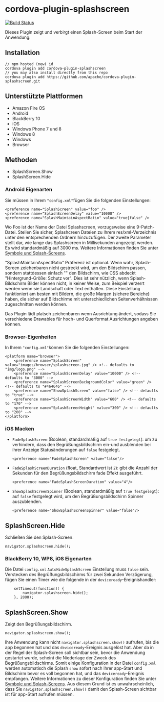 <!--
# license: Licensed to the Apache Software Foundation (ASF) under one
#         or more contributor license agreements.  See the NOTICE file
#         distributed with this work for additional information
#         regarding copyright ownership.  The ASF licenses this file
#         to you under the Apache License, Version 2.0 (the
#         "License"); you may not use this file except in compliance
#         with the License.  You may obtain a copy of the License at
#
#           http://www.apache.org/licenses/LICENSE-2.0
#
#         Unless required by applicable law or agreed to in writing,
#         software distributed under the License is distributed on an
#         "AS IS" BASIS, WITHOUT WARRANTIES OR CONDITIONS OF ANY
#         KIND, either express or implied.  See the License for the
#         specific language governing permissions and limitations
#         under the License.
-->

# cordova-plugin-splashscreen

[![Build Status](https://travis-ci.org/apache/cordova-plugin-splashscreen.svg)](https://travis-ci.org/apache/cordova-plugin-splashscreen)

Dieses Plugin zeigt und verbirgt einen Splash-Screen beim Start der Anwendung.

## Installation

    // npm hosted (new) id
    cordova plugin add cordova-plugin-splashscreen
    // you may also install directly from this repo
    cordova plugin add https://github.com/apache/cordova-plugin-splashscreen.git

## Unterstützte Plattformen

- Amazon Fire OS
- Android
- BlackBerry 10
- iOS
- Windows Phone 7 und 8
- Windows 8
- Windows
- Browser

## Methoden

- SplashScreen.Show
- SplashScreen.Hide

### Android Eigenarten

Sie müssen in Ihrem `"config.xml"`fügen Sie die folgenden Einstellungen:

    <preference name="SplashScreen" value="foo" />
    <preference name="SplashScreenDelay" value="10000" />
    <preference name="SplashMaintainAspectRatio" value="true|false" />

Wo Foo ist der Name der Datei Splashscreen, vorzugsweise eine 9-Patch-Datei. Stellen Sie sicher, Splashcreen Dateien zu Ihrem res/xml-Verzeichnis unter den entsprechenden Ordnern hinzuzufügen. Der zweite Parameter stellt dar, wie lange das Splashscreen in Millisekunden angezeigt werden. Es wird standardmäßig auf 3000 ms. Weitere Informationen finden Sie unter [Symbole und Splash-Screens](http://cordova.apache.org/docs/en/edge/config_ref_images.md.html).

"SplashMaintainAspectRatio" Präferenz ist optional. Wenn wahr, Splash-Screen zeichenbaren nicht gestreckt wird, um den Bildschirm passen, sondern stattdessen einfach "" den Bildschirm, wie CSS abdeckt "Hintergrund-Größe: Schutz vor". Dies ist sehr nützlich, wenn Splash-Bildschirm Bilder können nicht, in keiner Weise, zum Beispiel verzerrt werden wenn sie Landschaft oder Text enthalten. Diese Einstellung funktioniert am besten mit Bildern, die große Margen (sichere Bereiche) haben, die sicher auf Bildschirme mit unterschiedlichen Seitenverhältnissen zugeschnitten werden können.

Das Plugin lädt platsch zeichenbaren wenn Ausrichtung ändert, sodass Sie verschiedene Drawables für hoch- und Querformat Ausrichtungen angeben können.

### Browser-Eigenheiten

In Ihrem `"config.xml"`können Sie die folgenden Einstellungen:

    <platform name="browser">
        <preference name="SplashScreen" value="images/browser/splashscreen.jpg" /> <!-- defaults to "img/logo.png" -->
        <preference name="SplashScreenDelay" value="10000" /> <!-- defaults to "3000" -->
        <preference name="SplashScreenBackgroundColor" value="green" /> <!-- defaults to "#464646" -->
        <preference name="ShowSplashScreen" value="false" /> <!-- defaults to "true" -->
        <preference name="SplashScreenWidth" value="600" /> <!-- defaults to "170" -->
        <preference name="SplashScreenHeight" value="300" /> <!-- defaults to "200" -->
    </platform>

### iOS Macken

- `FadeSplashScreen` (Boolean, standardmäßig auf `true festgelegt`): um zu verhindern, dass den Begrüßungsbildschirm ein-und ausblenden bei ihrer Anzeige Statusänderungen auf `false` festgelegt.

      <preference name="FadeSplashScreen" value="false"/>

* `FadeSplashScreenDuration` (float, Standardwert ist `2`): gibt die Anzahl der Sekunden für den Begrüßungsbildschirm fade Effekt ausgeführt.

      <preference name="FadeSplashScreenDuration" value="4"/>

- `ShowSplashScreenSpinner` (Boolean, standardmäßig auf `true festgelegt`): auf `false` festgelegt wird, um den Begrüßungsbildschirm Spinner auszublenden.

      <preference name="ShowSplashScreenSpinner" value="false"/>

## SplashScreen.Hide

Schließen Sie den Splash-Screen.

    navigator.splashscreen.hide();

### BlackBerry 10, WP8, iOS Eigenarten

Die Datei `config.xml` `AutoHideSplashScreen` Einstellung muss `false` sein. Verstecken des Begrüßungsbildschirms für zwei Sekunden Verzögerung, fügen Sie einen Timer wie die folgende in der `deviceready`-Ereignishandler:

        setTimeout(function() {
            navigator.splashscreen.hide();
        }, 2000);

## SplashScreen.Show

Zeigt den Begrüßungsbildschirm.

    navigator.splashscreen.show();

Ihre Anwendung kann nicht `navigator.splashscreen.show()` aufrufen, bis die app begonnen hat und das `deviceready`-Ereignis ausgelöst hat. Aber da in der Regel der Splash-Screen soll sichtbar sein, bevor die Anwendung gestartet wurde, scheint die Niederlage der Zweck des Begrüßungsbildschirms. Somit einige Konfiguration in der Datei `config.xml` werden automatisch die Splash `show` sofort nach Ihrer app-Start und Bildschirm bevor es voll begonnen hat, und das `deviceready`-Ereignis empfangen. Weitere Informationen zu dieser Konfiguration finden Sie unter [Symbole und Splash-Screens](http://cordova.apache.org/docs/en/edge/config_ref_images.md.html). Aus diesem Grund ist es unwahrscheinlich, dass Sie `navigator.splashscreen.show()` damit den Splash-Screen sichtbar ist für app-Start aufrufen müssen.
